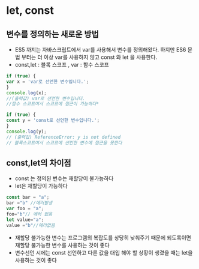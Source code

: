 # let, const
## 변수를 정의하는 새로운 방법
* ES5 까지는 자바스크립트에서 var를 사용해서 변수를 정의해왔다. 하지만 ES6 문법 부터는 더 이상 var를 사용하지 않고 const 와 let 을 사용한다.
* const,let : 블록 스코프 , var : 함수 스코프
 ```javascript
if (true) {
var x = 'var로 선언한 변수입니다.';
}
console.log(x);
//(출력값) var로 선언한 변수입니다. 
//함수 스코프여서 스코프에 접근이 가능하다*

if (true) {
const y = 'const로 선언한 변수입니다.';
}
console.log(y);
// (출력값) ReferenceError: y is not defined
// 블록스코프여서 스코프에 선언한 변수에 접근을 못한다 
```

## const,let의 차이점 
* const 는 정의된 변수는 재할당이 불가능하다
* let은 재할당이 가능하다
```javascript
const bar = "a";
bar ="b" //에러발생
var foo = "a";
foo="b"// 에러 없음
let value="a";
value ="b"//에러없음
```
* 재할당 불가능한 변수는 프로그램의 복잡도를 상당히 낮춰주기 때문에 되도록이면 재할당 불가능한 변수를 사용하는 것이 좋다
* 변수선언 시에는 const  선언하고 다른 값을 대입 해야 할 상황이 생겼을 때는 let을 사용하는 것이 좋다
